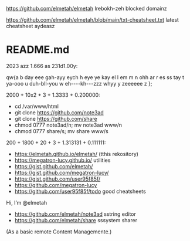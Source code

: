 https://github.com/elmetah/elmetah Irebokh-zeh blocked domainz

https://github.com/elmetah/elmetah/blob/main/txt-cheatsheet.txt latest cheatsheet aydeasz    
# README.md
2023 azz 1.666 as 231d1.00y:

qw{a b day eee gah-ayy eych h eye ye kay
    el l em m n ohh
            ar r es ss tay t
                ya-ooo u duh-bll-you w
                    eh----kh---zzz whyy y
                        zeeeeee z };
       

2000 + 10x2 + 3 + 1.3333 + 0.200000:

-  cd /var/www/html
-  git clone https://github.com/note3ad
-  git clone https://github.com/share
-  chmod 0777 note3ad/n; mv note3ad www/n
-  chmod 0777 share/s; mv share www/s

200 + 1800 + 20 + 3 + 1.313131 + 0.111111:

-  https://elmetah.github.io/elmetah/ (tthis rekository)
-  https://megatron-lucy.github.io/ utilities
-  https://gist.github.com/elmetah/
-  https://gist.github.com/megatron-lucy/
-  https://gist.github.com/user95f85f/ 
-  https://github.com/megatron-lucy
-  https://github.com/user95f85f/todo good cheatsheets

Hi, I’m @elmetah
-  https://github.com/elmetah/note3ad sstring editor
-  https://github.com/elmetah/share sssystem sharer

(As a basic remote Content Managemente.)
 
<!---
elmetah/elmetah is a ✨ special ✨ repository because its `README.md` (this file) appears on your GitHub profile.
You can click the Preview link to take a look at your changes.
--->

